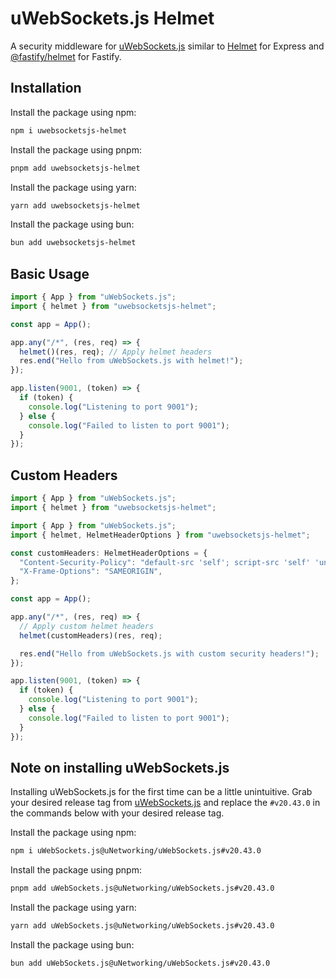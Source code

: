 # uWebSockets.js Helmet

A security middleware for [uWebSockets.js](https://github.com/uNetworking/uWebSockets.js) similar to [Helmet](https://github.com/helmetjs/helmet) for Express and [@fastify/helmet](https://github.com/fastify/fastify-helmet) for Fastify.

## Installation

Install the package using npm:
```sh
npm i uwebsocketsjs-helmet
```

Install the package using pnpm:

```sh
pnpm add uwebsocketsjs-helmet
```

Install the package using yarn:

```sh
yarn add uwebsocketsjs-helmet
```

Install the package using bun:

```sh
bun add uwebsocketsjs-helmet
```

## Basic Usage
```ts
import { App } from "uWebSockets.js";
import { helmet } from "uwebsocketsjs-helmet";

const app = App();

app.any("/*", (res, req) => {
  helmet()(res, req); // Apply helmet headers
  res.end("Hello from uWebSockets.js with helmet!");
});

app.listen(9001, (token) => {
  if (token) {
    console.log("Listening to port 9001");
  } else {
    console.log("Failed to listen to port 9001");
  }
});
```

## Custom Headers
```ts
import { App } from "uWebSockets.js";
import { helmet } from "uwebsocketsjs-helmet";

import { App } from "uWebSockets.js";
import { helmet, HelmetHeaderOptions } from "uwebsocketsjs-helmet";

const customHeaders: HelmetHeaderOptions = {
  "Content-Security-Policy": "default-src 'self'; script-src 'self' 'unsafe-inline'",
  "X-Frame-Options": "SAMEORIGIN",
};

const app = App();

app.any("/*", (res, req) => {
  // Apply custom helmet headers
  helmet(customHeaders)(res, req);

  res.end("Hello from uWebSockets.js with custom security headers!");
});

app.listen(9001, (token) => {
  if (token) {
    console.log("Listening to port 9001");
  } else {
    console.log("Failed to listen to port 9001");
  }
});

```

## Note on installing uWebSockets.js
Installing uWebSockets.js for the first time can be a little unintuitive. Grab your desired release tag from [uWebSockets.js](https://github.com/uNetworking/uWebSockets.js) and replace the `#v20.43.0` in the commands below with your desired release tag.


Install the package using npm:
```sh
npm i uWebSockets.js@uNetworking/uWebSockets.js#v20.43.0
```

Install the package using pnpm:

```sh
pnpm add uWebSockets.js@uNetworking/uWebSockets.js#v20.43.0
```

Install the package using yarn:

```sh
yarn add uWebSockets.js@uNetworking/uWebSockets.js#v20.43.0
```

Install the package using bun:

```sh
bun add uWebSockets.js@uNetworking/uWebSockets.js#v20.43.0
```
